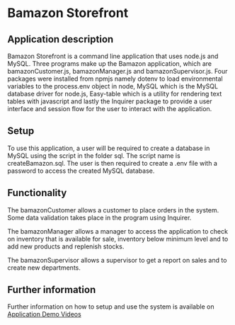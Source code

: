 # Bamazon Storefront


## Application description
Bamazon Storefront is a command line application that uses node.js and MySQL. Three programs make up the Bamazon application, which are bamazonCustomer.js, bamazonManager.js and bamazonSupervisor.js. Four packages were installed from npmjs namely dotenv to load environmental variables to the process.env object in node, MySQL which is the MySQL database driver for node.js, Easy-table which is a utility for rendering text tables with javascript and lastly the Inquirer package to provide a user interface and session flow for the user to interact with the application.


## Setup
To use this application, a user will be required to create a database in MySQL using the script in the folder sql. The script name is createBamazon.sql. The user is then required to create a .env file with a password to access the created MySQL database.


## Functionality
The bamazonCustomer allows a customer to place orders in the system. Some data validation takes place in the program using Inquirer.


The bamazonManager allows a manager to access the application to check on inventory that is available for sale, inventory below minimum level and to add new products and replenish stocks.


The bamazonSupervisor allows a supervisor to get a report on sales and to create new departments.


## Further information
Further information on how to setup and use the system is available on 
[Application Demo Videos](https://drive.google.com/drive/folders/1AvKI0r8PcrNBCIans32TF9Znfu0pP-Ht?usp=sharing)

